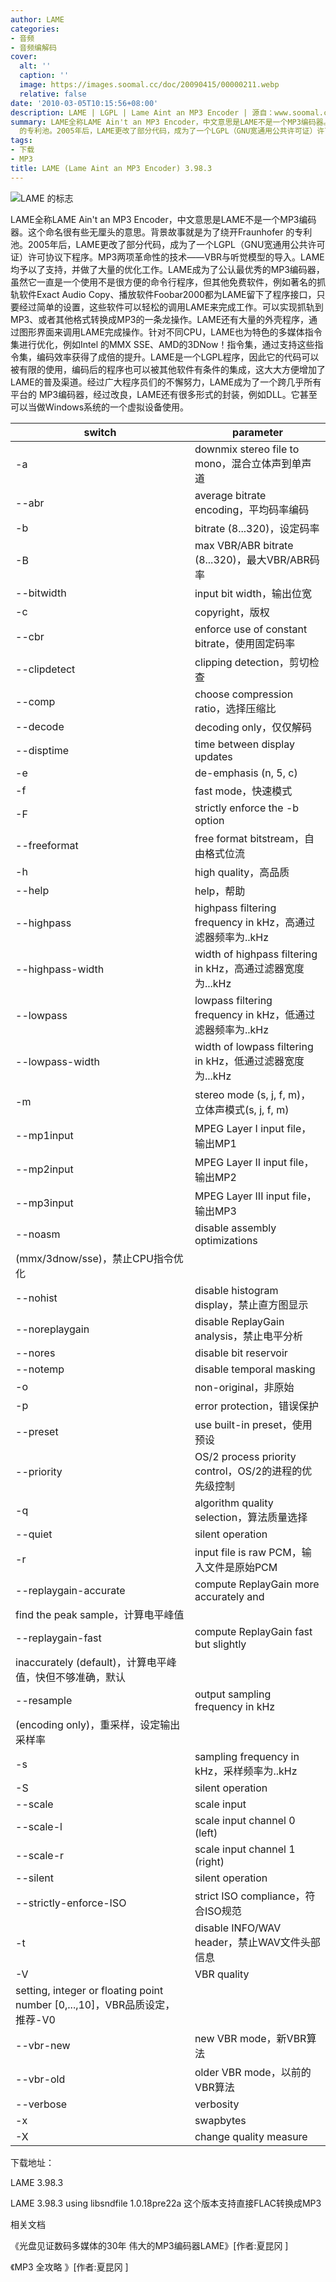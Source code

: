 ```yaml
---
author: LAME
categories:
- 音频
- 音频编解码
cover:
  alt: ''
  caption: ''
  image: https://images.soomal.cc/doc/20090415/00000211.webp
  relative: false
date: '2010-03-05T10:15:56+08:00'
description: LAME | LGPL | Lame Aint an MP3 Encoder | 源自：www.soomal.com | 版权：整理 |  平均/总评分：09.00/18
summary: LAME全称LAME Ain't an MP3 Encoder，中文意思是LAME不是一个MP3编码器。这个命名很有些无厘头的意思。背景故事就是为了绕开Fraunhofer
  的专利池。2005年后，LAME更改了部分代码，成为了一个LGPL（GNU宽通用公共许可证）许可协议下程序。MP3两项革命性的技术――VBR与听觉模型的导入。LAME均予以了支持，并做了大量的优化工作。LAME成为了公认最优秀的MP3编码器
tags:
- 下载
- MP3
title: LAME (Lame Aint an MP3 Encoder) 3.98.3
---
```


![LAME 的标志](https://images.soomal.cc/doc/20090415/00000211.webp)



LAME全称LAME Ain't an MP3 Encoder，中文意思是LAME不是一个MP3编码器。这个命名很有些无厘头的意思。背景故事就是为了绕开Fraunhofer 的专利池。2005年后，LAME更改了部分代码，成为了一个LGPL（GNU宽通用公共许可证）许可协议下程序。MP3两项革命性的技术――VBR与听觉模型的导入。LAME均予以了支持，并做了大量的优化工作。LAME成为了公认最优秀的MP3编码器，虽然它一直是一个使用不是很方便的命令行程序，但其他免费软件，例如著名的抓轨软件Exact Audio Copy、播放软件Foobar2000都为LAME留下了程序接口，只要经过简单的设置，这些软件可以轻松的调用LAME来完成工作。可以实现抓轨到 MP3、或者其他格式转换成MP3的一条龙操作。LAME还有大量的外壳程序，通过图形界面来调用LAME完成操作。针对不同CPU，LAME也为特色的多媒体指令集进行优化，例如Intel 的MMX SSE、AMD的3DNow！指令集，通过支持这些指令集，编码效率获得了成倍的提升。LAME是一个LGPL程序，因此它的代码可以被有限的使用，编码后的程序也可以被其他软件有条件的集成，这大大方便增加了LAME的普及渠道。经过广大程序员们的不懈努力，LAME成为了一个跨几乎所有平台的 MP3编码器，经过改良，LAME还有很多形式的封装，例如DLL。它甚至可以当做Windows系统的一个虚拟设备使用。



| switch | parameter |
| --- | --- |
| -a | downmix stereo file to mono，混合立体声到单声道 |
| --abr | average bitrate encoding，平均码率编码 |
| -b | bitrate (8...320)，设定码率 |
| -B | max VBR/ABR bitrate (8...320)，最大VBR/ABR码率 |
| --bitwidth | input bit width，输出位宽 |
| -c | copyright，版权 |
| --cbr | enforce use of constant bitrate，使用固定码率 |
| --clipdetect | clipping detection，剪切检查 |
| --comp | choose compression ratio，选择压缩比 |
| --decode | decoding only，仅仅解码 |
| --disptime | time between display updates |
| -e | de-emphasis (n, 5, c) |
| -f | fast mode，快速模式 |
| -F | strictly enforce the -b option |
| --freeformat | free format bitstream，自由格式位流 |
| -h | high quality，高品质 |
| --help | help，帮助 |
| --highpass | highpass filtering frequency in kHz，高通过滤器频率为..kHz |
| --highpass-width | width of highpass filtering in kHz，高通过滤器宽度为...kHz |
| --lowpass | lowpass filtering frequency in kHz，低通过滤器频率为..kHz |
| --lowpass-width | width of lowpass filtering in kHz，低通过滤器宽度为...kHz |
| -m | stereo mode (s, j, f, m)，立体声模式(s, j, f, m) |
| --mp1input | MPEG Layer I input file，输出MP1 |
| --mp2input | MPEG Layer II input file，输出MP2 |
| --mp3input | MPEG Layer III input file，输出MP3 |
| --noasm | disable assembly optimizations 
(mmx/3dnow/sse)，禁止CPU指令优化 |
| --nohist | disable histogram display，禁止直方图显示 |
| --noreplaygain | disable ReplayGain analysis，禁止电平分析 |
| --nores | disable bit reservoir |
| --notemp | disable temporal masking |
| -o | non-original，非原始 |
| -p | error protection，错误保护 |
| --preset | use built-in preset，使用预设 |
| --priority | OS/2 process priority control，OS/2的进程的优先级控制 |
| -q | algorithm quality selection，算法质量选择 |
| --quiet | silent operation |
| -r | input file is raw PCM，输入文件是原始PCM |
| --replaygain-accurate | compute ReplayGain more accurately and 
find the peak sample，计算电平峰值 |
| --replaygain-fast | compute ReplayGain fast but slightly 
inaccurately (default)，计算电平峰值，快但不够准确，默认 |
| --resample | output sampling frequency in kHz 
(encoding only)，重采样，设定输出采样率 |
| -s | sampling frequency in kHz，采样频率为..kHz |
| -S | silent operation |
| --scale | scale input |
| --scale-l | scale input channel 0 (left) |
| --scale-r | scale input channel 1 (right) |
| --silent | silent operation |
| --strictly-enforce-ISO | strict ISO compliance，符合ISO规范 |
| -t | disable INFO/WAV header，禁止WAV文件头部信息 |
| -V | VBR quality 
setting, integer or floating point number [0,...,10]，VBR品质设定，推荐-V0 |
| --vbr-new | new VBR mode，新VBR算法 |
| --vbr-old | older VBR mode，以前的VBR算法 |
| --verbose | verbosity |
| -x | swapbytes |
| -X | change quality measure |



下载地址：



LAME 3.98.3

LAME 3.98.3 using libsndfile 1.0.18pre22a 这个版本支持直接FLAC转换成MP3



相关文档



《光盘见证数码多媒体的30年 伟大的MP3编码器LAME》[作者:夏昆冈 ]

《MP3 全攻略 》[作者:夏昆冈 ]